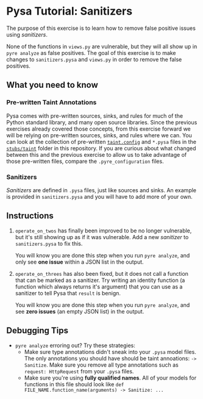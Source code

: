# Pysa Tutorial: Sanitizers

The purpose of this exercise is to learn how to remove false positive issues
using _sanitizers_.

None of the functions in `views.py` are vulnerable, but they will all show up in
`pyre analyze` as false positives. The goal of this exercise is to make changes
to `sanitizers.pysa` and `views.py` in order to remove the false positives.

## What you need to know

### Pre-written Taint Annotations

Pysa comes with pre-written sources, sinks, and rules for much of the Python
standard library, and many open source libraries. Since the previous exercises
already covered those concepts, from this exercise forward we will be relying on
pre-written sources, sinks, and rules where we can. You can look at the
collection of pre-written
[`taint.config`](https://github.com/facebook/pyre-check/blob/master/stubs/taint/taint.config)
and `*.pysa` files in the
[`stubs/taint`](https://github.com/facebook/pyre-check/tree/master/stubs/taint)
folder in this repository. If you are curious about what changed between this
and the previous exercise to allow us to take advantage of those pre-written
files, compare the `.pyre_configuration` files.

### Sanitizers

_Sanitizers_ are defined in `.pysa` files, just like sources and sinks. An
example is provided in `sanitizers.pysa` and you will have to add more of your
own.

## Instructions

1. `operate_on_twos` has finally been improved to be no longer vulnerable, but
   it's still showing up as if it was vulnerable. Add a new _sanitizer_ to
   `sanitizers.pysa` to fix this.

   You will know you are done this step when you run `pyre analyze`, and only
   see **one issue** within a JSON list in the output.

1. `operate_on_threes` has also been fixed, but it does not call a function that
   can be marked as a sanitizer. Try writing an identity function (a function
   which always returns it's argument) that you can use as a sanitizer to tell
   Pysa that `result` is benign.

   You will know you are done this step when you run `pyre analyze`, and see
   **zero issues** (an empty JSON list) in the output.

## Debugging Tips

- `pyre analyze` erroring out? Try these strategies:
  -  Make sure type annotations didn't sneak into your `.pysa` model files. The
     only annotations you should have should be taint annoations: `-> Sanitize`.
     Make sure you remove all type annotations such as `request: HttpRequest`
     from your `.pysa` files.
  - Make sure you're using **fully qualified names**. All of your models for
    functions in this file should look like `def
    FILE_NAME.function_name(arguments) -> Sanitize: ...`
